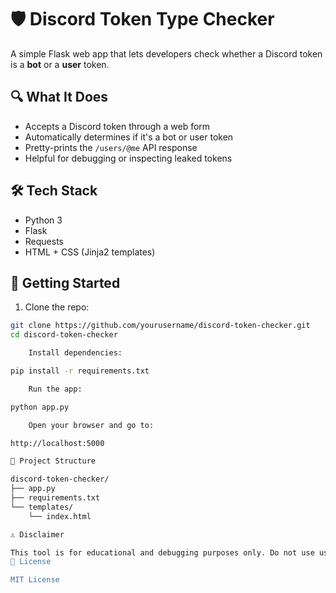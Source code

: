 # 🛡️ Discord Token Type Checker

A simple Flask web app that lets developers check whether a Discord token is a **bot** or a **user** token.

## 🔍 What It Does

- Accepts a Discord token through a web form
- Automatically determines if it's a bot or user token
- Pretty-prints the `/users/@me` API response
- Helpful for debugging or inspecting leaked tokens

## 🛠️ Tech Stack

- Python 3
- Flask
- Requests
- HTML + CSS (Jinja2 templates)

## 🚀 Getting Started

1. Clone the repo:

```bash
git clone https://github.com/yourusername/discord-token-checker.git
cd discord-token-checker

    Install dependencies:

pip install -r requirements.txt

    Run the app:

python app.py

    Open your browser and go to:

http://localhost:5000

📁 Project Structure

discord-token-checker/
├── app.py
├── requirements.txt
└── templates/
    └── index.html

⚠️ Disclaimer

This tool is for educational and debugging purposes only. Do not use user tokens you don't own. Misuse may violate Discord’s Terms of Service.
📄 License

MIT License
```
